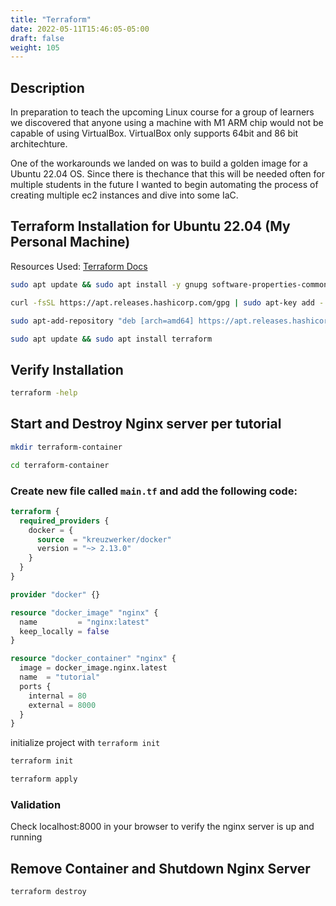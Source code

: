 ```yaml
---
title: "Terraform"
date: 2022-05-11T15:46:05-05:00
draft: false
weight: 105
---
```


## Description

In preparation to teach the upcoming Linux course for a group of learners we discovered that anyone using a machine with M1 ARM chip would not be capable of using VirtualBox. VirtualBox only supports 64bit and 86 bit architechture.

One of the workarounds we landed on was to build a golden image for a Ubuntu 22.04 OS. Since there is thechance that this will be needed often for multiple students in the future I wanted to begin automating the process of creating multiple ec2 instances and dive into some IaC. 

## Terraform Installation for Ubuntu 22.04 (My Personal Machine)

Resources Used: [Terraform Docs](https://www.terraform.io/)

```bash
sudo apt update && sudo apt install -y gnupg software-properties-common curl
```

```bash
curl -fsSL https://apt.releases.hashicorp.com/gpg | sudo apt-key add -
```

```bash
sudo apt-add-repository "deb [arch=amd64] https://apt.releases.hashicorp.com $(lsb_release -cs) main"
```

```bash
sudo apt update && sudo apt install terraform
```

## Verify Installation

```bash
terraform -help
```

## Start and Destroy Nginx server per tutorial

```bash
mkdir terraform-container
```

```bash
cd terraform-container
```

### Create new file called `main.tf` and add the following code:

```terraform
terraform {
  required_providers {
    docker = {
      source  = "kreuzwerker/docker"
      version = "~> 2.13.0"
    }
  }
}

provider "docker" {}

resource "docker_image" "nginx" {
  name         = "nginx:latest"
  keep_locally = false
}

resource "docker_container" "nginx" {
  image = docker_image.nginx.latest
  name  = "tutorial"
  ports {
    internal = 80
    external = 8000
  }
}
```

initialize project with `terraform init`

```bash
terraform init
```

```bash
terraform apply
```

### Validation

Check localhost:8000 in your browser to verify the nginx server is up and running


## Remove Container and Shutdown Nginx Server
```bash
terraform destroy
```




